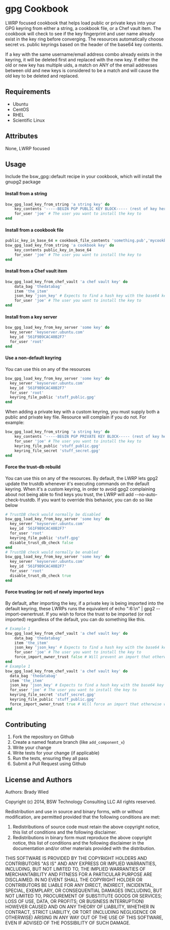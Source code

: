 gpg Cookbook
============
LWRP focused cookbook that helps load public or private keys into your GPG keyring from either a string, a cookbook file, or a Chef vault item.  The cookbook will check to see if the key fingerprint and user name already exist in the key ring before converging.  The resources automatically choose secret vs. public keyrings based on the header of the base64 key contents.

If a key with the same username/email address combo already exists in the keyring, it will be deleted first and replaced with the new key.  If either the old or new key has multiple uids, a match on ANY of the email addresses between old and new keys is considered to be a match and will cause the old key to be deleted and replaced.


Requirements
------------

- Ubuntu
- CentOS
- RHEL
- Scientific Linux

Attributes
----------
None, LWRP focused

Usage
-----

Include the bsw_gpg::default recipe in your cookbook, which will install the gnupg2 package

#### Install from a string

```ruby
bsw_gpg_load_key_from_string 'a string key' do
    key_contents '-----BEGIN PGP PUBLIC KEY BLOCK----- (rest of key here'
    for_user 'joe' # The user you want to install the key to
end
```

#### Install from a cookbook file

```ruby
public_key_in_base_64 = cookbook_file_contents 'something.pub','mycookbookname'
bsw_gpg_load_key_from_string 'a cookbook key' do
    key_contents public_key_in_base_64
    for_user 'joe' # The user you want to install the key to
end
```

#### Install from a Chef vault item

```ruby
bsw_gpg_load_key_from_chef_vault 'a chef vault key' do
    data_bag 'thedatabag'
    item 'the_item'
    json_key 'json_key' # Expects to find a hash key with the base64 key contents in it            
    for_user 'joe' # The user you want to install the key to
end
```

#### Install from a key server

```ruby
bsw_gpg_load_key_from_key_server 'some key' do
  key_server 'keyserver.ubuntu.com'
  key_id '561F9B9CAC40B2F7'
  for_user 'root'
end
```

#### Use a non-default keyring

You can use this on any of the resources

```ruby
bsw_gpg_load_key_from_key_server 'some key' do
  key_server 'keyserver.ubuntu.com'
  key_id '561F9B9CAC40B2F7'
  for_user 'root'
  keyring_file_public 'stuff_public.gpg'  
end
```

When adding a private key with a custom keyring, you must supply both a public and private key file.  Resource will complain if you do not. For example:

```ruby
bsw_gpg_load_key_from_string 'a string key' do
    key_contents '-----BEGIN PGP PRIVATE KEY BLOCK----- (rest of key here'
    for_user 'joe' # The user you want to install the key to
    keyring_file_public 'stuff_public.gpg'
    keyring_file_secret 'stuff_secret.gpg'
end
```

#### Force the trust-db rebuild

You can use this on any of the resources.  By default, the LWRP lets gpg2 update the trustdb whenever it's executing commands on the default keyring.  When it's a custom keyring, in order to avoid gpg2 complaining about not being able to find keys you trust, the LWRP will add --no-auto-check-trustdb.  If you want to override this behavior, you can do so like below

```ruby
# TrustDB check would normally be disabled
bsw_gpg_load_key_from_key_server 'some key' do
  key_server 'keyserver.ubuntu.com'
  key_id '561F9B9CAC40B2F7'
  for_user 'root'
  keyring_file_public 'stuff.gpg'
  disable_trust_db_check false
end
# TrustDB check would normally be enabled
bsw_gpg_load_key_from_key_server 'some key' do
  key_server 'keyserver.ubuntu.com'
  key_id '561F9B9CAC40B2F7'
  for_user 'root'
  disable_trust_db_check true
end
```

#### Force trusting (or not) of newly imported keys

By default, after importing the key, if a private key is being imported into the default keyring, these LWRPs runs the equivalent of echo "<keyFingerprint>:6:\n" | gpg2 --import-ownertrust.  If you wish to force the trust to be imported (or not imported) regardless of the default, you can do something like this.

```ruby
# Example 1
bsw_gpg_load_key_from_chef_vault 'a chef vault key' do
    data_bag 'thedatabag'
    item 'the_item'
    json_key 'json_key' # Expects to find a hash key with the base64 key contents in it            
    for_user 'joe' # The user you want to install the key to
    force_import_owner_trust false # Will prevent an import that otherwise would have occurred
end
# Example 1
bsw_gpg_load_key_from_chef_vault 'a chef vault key' do
  data_bag 'thedatabag'
  item 'the_item'
  json_key 'json_key' # Expects to find a hash key with the base64 key contents in it            
  for_user 'joe' # The user you want to install the key to
  keyring_file_secret 'stuff_secret.gpg'
  keyring_file_public 'stuff_public.gpg'
  force_import_owner_trust true # Will force an import that otherwise would NOT have occurred  
end
```

Contributing
------------

1. Fork the repository on Github
2. Create a named feature branch (like `add_component_x`)
3. Write your change
4. Write tests for your change (if applicable)
5. Run the tests, ensuring they all pass
6. Submit a Pull Request using Github

License and Authors
-------------------
Authors: Brady Wied

Copyright (c) 2014, BSW Technology Consulting LLC
All rights reserved.

Redistribution and use in source and binary forms, with or without modification, are permitted provided that the following conditions are met:

1. Redistributions of source code must retain the above copyright notice, this list of conditions and the following disclaimer.
2. Redistributions in binary form must reproduce the above copyright notice, this list of conditions and the following disclaimer in the documentation and/or other materials provided with the distribution.

THIS SOFTWARE IS PROVIDED BY THE COPYRIGHT HOLDERS AND CONTRIBUTORS "AS IS" AND ANY EXPRESS OR IMPLIED WARRANTIES, INCLUDING, BUT NOT LIMITED TO, THE IMPLIED WARRANTIES OF MERCHANTABILITY AND FITNESS FOR A PARTICULAR PURPOSE ARE DISCLAIMED. IN NO EVENT SHALL THE COPYRIGHT HOLDER OR CONTRIBUTORS BE LIABLE FOR ANY DIRECT, INDIRECT, INCIDENTAL, SPECIAL, EXEMPLARY, OR CONSEQUENTIAL DAMAGES (INCLUDING, BUT NOT LIMITED TO, PROCUREMENT OF SUBSTITUTE GOODS OR SERVICES; LOSS OF USE, DATA, OR PROFITS; OR BUSINESS INTERRUPTION) HOWEVER CAUSED AND ON ANY THEORY OF LIABILITY, WHETHER IN CONTRACT, STRICT LIABILITY, OR TORT (INCLUDING NEGLIGENCE OR OTHERWISE) ARISING IN ANY WAY OUT OF THE USE OF THIS SOFTWARE, EVEN IF ADVISED OF THE POSSIBILITY OF SUCH DAMAGE.
